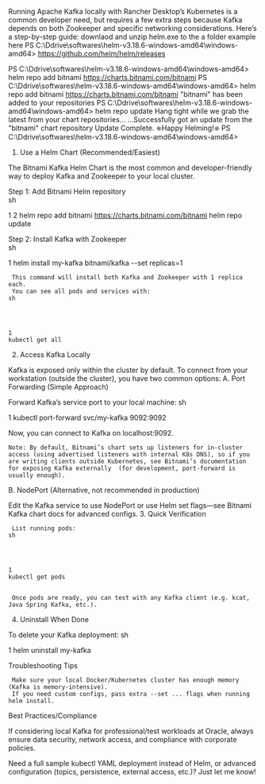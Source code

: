 Running Apache Kafka locally with Rancher Desktop’s Kubernetes is a common developer need, but requires a few extra steps because Kafka depends on both Zookeeper and specific networking considerations. Here’s a step-by-step guide: 
downlaod and unzip helm.exe to the a folder  example here PS C:\Ddrive\softwares\helm-v3.18.6-windows-amd64\windows-amd64>
https://github.com/helm/helm/releases 

PS C:\Ddrive\softwares\helm-v3.18.6-windows-amd64\windows-amd64> helm repo add bitnami https://charts.bitnami.com/bitnami
PS C:\Ddrive\softwares\helm-v3.18.6-windows-amd64\windows-amd64> helm repo add bitnami https://charts.bitnami.com/bitnami
"bitnami" has been added to your repositories
PS C:\Ddrive\softwares\helm-v3.18.6-windows-amd64\windows-amd64> helm repo update
Hang tight while we grab the latest from your chart repositories...
...Successfully got an update from the "bitnami" chart repository
Update Complete. ⎈Happy Helming!⎈
PS C:\Ddrive\softwares\helm-v3.18.6-windows-amd64\windows-amd64>


1. Use a Helm Chart (Recommended/Easiest) 

The Bitnami Kafka Helm Chart  is the most common and developer-friendly way to deploy Kafka and Zookeeper to your local cluster. 

Step 1: Add Bitnami Helm repository   
sh
 
 
 
1
2
helm repo add bitnami https://charts.bitnami.com/bitnami
helm repo update
 
 

Step 2: Install Kafka with Zookeeper   
sh
 
 
 
1
helm install my-kafka bitnami/kafka --set replicas=1
 
 

     This command will install both Kafka and Zookeeper with 1 replica each.
     You can see all pods and services with:
    sh
     
     

     
    1
    kubectl get all
     
     
     

2. Access Kafka Locally 

Kafka is exposed only within the cluster by default. To connect from your workstation (outside the cluster), you have two common options: 
A. Port Forwarding (Simple Approach) 

Forward Kafka’s service port to your local machine: 
sh
 
 
 
1
kubectl port-forward svc/my-kafka 9092:9092
 
 

Now, you can connect to Kafka on localhost:9092. 

    Note: By default, Bitnami’s chart sets up listeners for in-cluster access (using advertised listeners with internal K8s DNS), so if you are writing clients outside Kubernetes, see Bitnami’s documentation for exposing Kafka externally  (for development, port-forward is usually enough). 
     

B. NodePort (Alternative, not recommended in production) 

Edit the Kafka service to use NodePort or use Helm set flags—see Bitnami Kafka chart docs for advanced configs. 
3. Quick Verification 

     List running pods:
    sh
     
     

     
    1
    kubectl get pods
     
     
     Once pods are ready, you can test with any Kafka client (e.g. kcat, Java Spring Kafka, etc.).
     

4. Uninstall When Done 

To delete your Kafka deployment: 
sh
 
 
 
1
helm uninstall my-kafka
 
 
Troubleshooting Tips 

     Make sure your local Docker/Kubernetes cluster has enough memory (Kafka is memory-intensive).
     If you need custom configs, pass extra --set ... flags when running helm install.
     

Best Practices/Compliance 

If considering local Kafka for professional/test workloads at Oracle, always ensure data security, network access, and compliance with corporate policies. 

Need a full sample kubectl YAML deployment instead of Helm, or advanced configuration (topics, persistence, external access, etc.)? Just let me know! 
